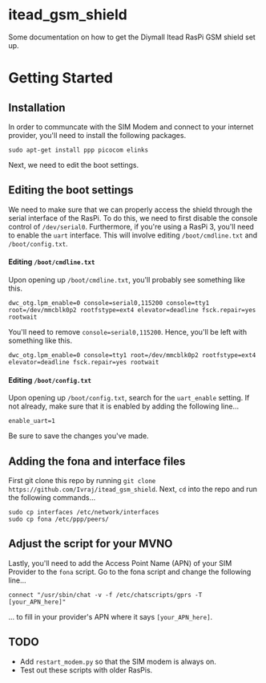 # itead_gsm_shield
Some documentation on how to get the Diymall Itead RasPi GSM shield set up. 

# Getting Started
## Installation
In order to communcate with the SIM Modem and connect to your internet provider, you'll need to install the following packages.

```
sudo apt-get install ppp picocom elinks
```

Next, we need to edit the boot settings. 

## Editing the boot settings
We need to make sure that we can properly access the shield through the serial interface of the RasPi. To do this, we need to first disable the console control of `/dev/serial0`. Furthermore, if you're using a RasPi 3, you'll need to enable the `uart` interface. This will involve editing `/boot/cmdline.txt` and `/boot/config.txt`.

#### Editing `/boot/cmdline.txt`
Upon opening up `/boot/cmdline.txt`, you'll probably see something like this.

```
dwc_otg.lpm_enable=0 console=serial0,115200 console=tty1 root=/dev/mmcblk0p2 rootfstype=ext4 elevator=deadline fsck.repair=yes rootwait
```

You'll need to remove `console=serial0,115200`. Hence, you'll be left with something like this. 

```
dwc_otg.lpm_enable=0 console=tty1 root=/dev/mmcblk0p2 rootfstype=ext4 elevator=deadline fsck.repair=yes rootwait
```

#### Editing `/boot/config.txt`
Upon opening up `/boot/config.txt`, search for the `uart_enable` setting. If not already, make sure that it is enabled by adding the following line...

```
enable_uart=1
```

Be sure to save the changes you've made. 

## Adding the fona and interface files
First git clone this repo by running `git clone https://github.com/Ivraj/itead_gsm_shield`. Next, `cd` into the repo and run the following commands...

```
sudo cp interfaces /etc/network/interfaces
sudo cp fona /etc/ppp/peers/
```

## Adjust the script for your MVNO
Lastly, you'll need to add the Access Point Name (APN) of your SIM Provider to the `fona` script. Go to the fona script and change the following line...

```
connect "/usr/sbin/chat -v -f /etc/chatscripts/gprs -T [your_APN_here]"
```

... to fill in your provider's APN where it says `[your_APN_here]`. 

## TODO
- Add `restart_modem.py` so that the SIM modem is always on. 
- Test out these scripts with older RasPis. 
